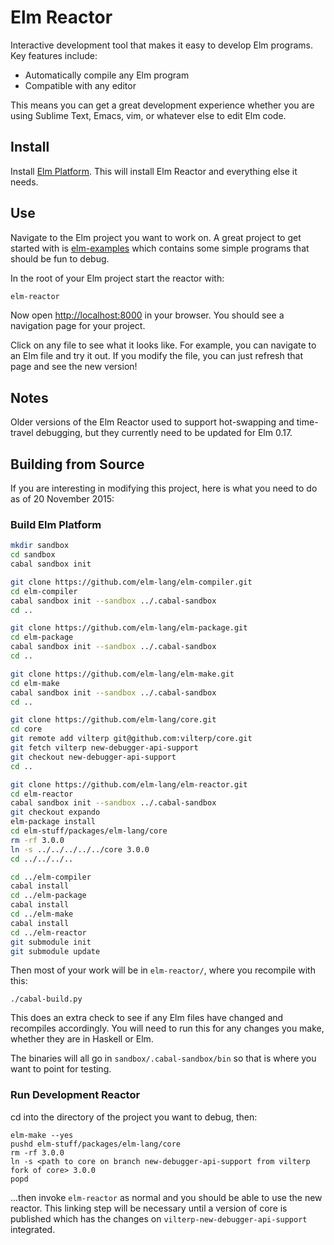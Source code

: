 # Elm Reactor

Interactive development tool that makes it easy to develop Elm
programs. Key features include:

  * Automatically compile any Elm program
  * Compatible with any editor


This means you can get a great development experience whether you are using
Sublime Text, Emacs, vim, or whatever else to edit Elm code.


## Install

Install [Elm Platform][platform]. This will install Elm Reactor and everything
else it needs.

[platform]: http://elm-lang.org/install


## Use

Navigate to the Elm project you want to work on. A great project to get started
with is [elm-examples][] which contains some simple programs that should be fun
to debug.

[elm-examples]: https://github.com/evancz/elm-examples

In the root of your Elm project start the reactor with:

```bash
elm-reactor
```

Now open [http://localhost:8000](http://localhost:8000) in your browser. You
should see a navigation page for your project.

Click on any file to see what it looks like. For example, you can navigate to
an Elm file and try it out. If you modify the file, you can just refresh that
page and see the new version!

## Notes

Older versions of the Elm Reactor used to support hot-swapping and time-travel debugging, 
but they currently need to be updated for Elm 0.17.

## Building from Source

If you are interesting in modifying this project, here is what you need to do
as of 20 November 2015:

### Build Elm Platform

```bash
mkdir sandbox
cd sandbox
cabal sandbox init

git clone https://github.com/elm-lang/elm-compiler.git
cd elm-compiler
cabal sandbox init --sandbox ../.cabal-sandbox
cd ..

git clone https://github.com/elm-lang/elm-package.git
cd elm-package
cabal sandbox init --sandbox ../.cabal-sandbox
cd ..

git clone https://github.com/elm-lang/elm-make.git
cd elm-make
cabal sandbox init --sandbox ../.cabal-sandbox
cd ..

git clone https://github.com/elm-lang/core.git
cd core
git remote add vilterp git@github.com:vilterp/core.git
git fetch vilterp new-debugger-api-support
git checkout new-debugger-api-support
cd ..

git clone https://github.com/elm-lang/elm-reactor.git
cd elm-reactor
cabal sandbox init --sandbox ../.cabal-sandbox
git checkout expando
elm-package install
cd elm-stuff/packages/elm-lang/core
rm -rf 3.0.0
ln -s ../../../../../core 3.0.0
cd ../../../..

cd ../elm-compiler
cabal install
cd ../elm-package
cabal install
cd ../elm-make
cabal install
cd ../elm-reactor
git submodule init
git submodule update
```

Then most of your work will be in `elm-reactor/`, where you recompile with this:

```
./cabal-build.py
```

This does an extra check to see if any Elm files have changed and recompiles
accordingly. You will need to run this for any changes you make, whether they
are in Haskell or Elm.

The binaries will all go in `sandbox/.cabal-sandbox/bin` so that is where you
want to point for testing.

### Run Development Reactor

cd into the directory of the project you want to debug, then:

```
elm-make --yes
pushd elm-stuff/packages/elm-lang/core
rm -rf 3.0.0
ln -s <path to core on branch new-debugger-api-support from vilterp fork of core> 3.0.0
popd
```

...then invoke `elm-reactor` as normal and you should be able to use the new reactor. This linking step will be necessary until a version of core is published which has the changes on `vilterp-new-debugger-api-support` integrated.
